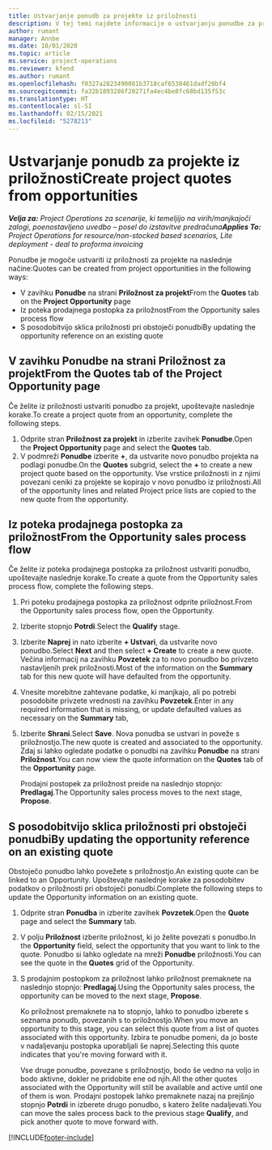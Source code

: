 ```yaml
---
title: Ustvarjanje ponudb za projekte iz priložnosti
description: V tej temi najdete informacije o ustvarjanju ponudbe za projekt iz priložnosti.
author: rumant
manager: Annbe
ms.date: 10/01/2020
ms.topic: article
ms.service: project-operations
ms.reviewer: kfend
ms.author: rumant
ms.openlocfilehash: f0327a2823490081b3718caf6530461dadf20bf4
ms.sourcegitcommit: fa32b1893286f20271fa4ec4be8fc68bd135f53c
ms.translationtype: HT
ms.contentlocale: sl-SI
ms.lasthandoff: 02/15/2021
ms.locfileid: "5278213"
---
```

# <a name="create-project-quotes-from-opportunities"></a><span data-ttu-id="5e909-103">Ustvarjanje ponudb za projekte iz priložnosti</span><span class="sxs-lookup"><span data-stu-id="5e909-103">Create project quotes from opportunities</span></span>

<span data-ttu-id="5e909-104">_**Velja za:** Project Operations za scenarije, ki temeljijo na virih/manjkajoči zalogi, poenostavljeno uvedbo – posel do izstavitve predračuna_</span><span class="sxs-lookup"><span data-stu-id="5e909-104">_**Applies To:** Project Operations for resource/non-stocked based scenarios, Lite deployment - deal to proforma invoicing_</span></span>

<span data-ttu-id="5e909-105">Ponudbe je mogoče ustvariti iz priložnosti za projekte na naslednje načine:</span><span class="sxs-lookup"><span data-stu-id="5e909-105">Quotes can be created from project opportunities in the following ways:</span></span>

- <span data-ttu-id="5e909-106">V zavihku **Ponudbe** na strani **Priložnost za projekt**</span><span class="sxs-lookup"><span data-stu-id="5e909-106">From the **Quotes** tab on the **Project Opportunity** page</span></span>
- <span data-ttu-id="5e909-107">Iz poteka prodajnega postopka za priložnost</span><span class="sxs-lookup"><span data-stu-id="5e909-107">From the Opportunity sales process flow</span></span>
- <span data-ttu-id="5e909-108">S posodobitvijo sklica priložnosti pri obstoječi ponudbi</span><span class="sxs-lookup"><span data-stu-id="5e909-108">By updating the opportunity reference on an existing quote</span></span>

## <a name="from-the-quotes-tab-of-the-project-opportunity-page"></a><span data-ttu-id="5e909-109">V zavihku Ponudbe na strani Priložnost za projekt</span><span class="sxs-lookup"><span data-stu-id="5e909-109">From the Quotes tab of the Project Opportunity page</span></span>

<span data-ttu-id="5e909-110">Če želite iz priložnosti ustvariti ponudbo za projekt, upoštevajte naslednje korake.</span><span class="sxs-lookup"><span data-stu-id="5e909-110">To create a project quote from an opportunity, complete the following steps.</span></span>

1. <span data-ttu-id="5e909-111">Odprite stran **Priložnost za projekt** in izberite zavihek **Ponudbe**.</span><span class="sxs-lookup"><span data-stu-id="5e909-111">Open the **Project Opportunity** page and select the **Quotes** tab.</span></span> 
2. <span data-ttu-id="5e909-112">V podmreži **Ponudbe** izberite **+**, da ustvarite novo ponudbo projekta na podlagi ponudbe.</span><span class="sxs-lookup"><span data-stu-id="5e909-112">On the **Quotes** subgrid, select the **+** to create a new project quote based on the opportunity.</span></span> <span data-ttu-id="5e909-113">Vse vrstice priložnosti in z njimi povezani ceniki za projekte se kopirajo v novo ponudbo iz priložnosti.</span><span class="sxs-lookup"><span data-stu-id="5e909-113">All of the opportunity lines and related Project price lists are copied to the new quote from the opportunity.</span></span>

## <a name="from-the-opportunity-sales-process-flow"></a><span data-ttu-id="5e909-114">Iz poteka prodajnega postopka za priložnost</span><span class="sxs-lookup"><span data-stu-id="5e909-114">From the Opportunity sales process flow</span></span>

<span data-ttu-id="5e909-115">Če želite iz poteka prodajnega postopka za priložnost ustvariti ponudbo, upoštevajte naslednje korake.</span><span class="sxs-lookup"><span data-stu-id="5e909-115">To create a quote from the Opportunity sales process flow, complete the following steps.</span></span>

1. <span data-ttu-id="5e909-116">Pri poteku prodajnega postopka za priložnost odprite priložnost.</span><span class="sxs-lookup"><span data-stu-id="5e909-116">From the Opportunity sales process flow, open the Opportunity.</span></span>
2. <span data-ttu-id="5e909-117">Izberite stopnjo **Potrdi**.</span><span class="sxs-lookup"><span data-stu-id="5e909-117">Select the **Qualify** stage.</span></span> 
3. <span data-ttu-id="5e909-118">Izberite **Naprej** in nato izberite **+ Ustvari**, da ustvarite novo ponudbo.</span><span class="sxs-lookup"><span data-stu-id="5e909-118">Select **Next** and then select **+ Create** to create a new quote.</span></span> <span data-ttu-id="5e909-119">Večina informacij na zavihku **Povzetek** za to novo ponudbo bo privzeto nastavljenih prek priložnosti.</span><span class="sxs-lookup"><span data-stu-id="5e909-119">Most of the information on the **Summary** tab for this new quote will have defaulted from the opportunity.</span></span> 
4. <span data-ttu-id="5e909-120">Vnesite morebitne zahtevane podatke, ki manjkajo, ali po potrebi posodobite privzete vrednosti na zavihku **Povzetek**.</span><span class="sxs-lookup"><span data-stu-id="5e909-120">Enter in any required information that is missing, or update defaulted values as necessary on the **Summary** tab,</span></span>
5. <span data-ttu-id="5e909-121">Izberite **Shrani**.</span><span class="sxs-lookup"><span data-stu-id="5e909-121">Select **Save**.</span></span> <span data-ttu-id="5e909-122">Nova ponudba se ustvari in poveže s priložnostjo.</span><span class="sxs-lookup"><span data-stu-id="5e909-122">The new quote is created and associated to the opportunity.</span></span> <span data-ttu-id="5e909-123">Zdaj si lahko ogledate podatke o ponudbi na zavihku **Ponudbe** na strani **Priložnost**.</span><span class="sxs-lookup"><span data-stu-id="5e909-123">You can now view the quote information on the **Quotes** tab of the **Opportunity** page.</span></span> 

   <span data-ttu-id="5e909-124">Prodajni postopek za priložnost preide na naslednjo stopnjo: **Predlagaj**.</span><span class="sxs-lookup"><span data-stu-id="5e909-124">The Opportunity sales process moves to the next stage, **Propose**.</span></span>


## <a name="by-updating-the-opportunity-reference-on-an-existing-quote"></a><span data-ttu-id="5e909-125">S posodobitvijo sklica priložnosti pri obstoječi ponudbi</span><span class="sxs-lookup"><span data-stu-id="5e909-125">By updating the opportunity reference on an existing quote</span></span>

<span data-ttu-id="5e909-126">Obstoječo ponudbo lahko povežete s priložnostjo.</span><span class="sxs-lookup"><span data-stu-id="5e909-126">An existing quote can be linked to an Opportunity.</span></span> <span data-ttu-id="5e909-127">Upoštevajte naslednje korake za posodobitev podatkov o priložnosti pri obstoječi ponudbi.</span><span class="sxs-lookup"><span data-stu-id="5e909-127">Complete the following steps to update the Opportunity information on an existing quote.</span></span>

1. <span data-ttu-id="5e909-128">Odprite stran **Ponudba** in izberite zavihek **Povzetek**.</span><span class="sxs-lookup"><span data-stu-id="5e909-128">Open the **Quote** page and select the **Summary** tab.</span></span>
2. <span data-ttu-id="5e909-129">V polju **Priložnost** izberite priložnost, ki jo želite povezati s ponudbo.</span><span class="sxs-lookup"><span data-stu-id="5e909-129">In the **Opportunity** field, select the opportunity that you want to link to the quote.</span></span> <span data-ttu-id="5e909-130">Ponudbo si lahko ogledate na mreži **Ponudbe** priložnosti.</span><span class="sxs-lookup"><span data-stu-id="5e909-130">You can see the quote in the **Quotes** grid of the Opportunity.</span></span> 
3. <span data-ttu-id="5e909-131">S prodajnim postopkom za priložnost lahko priložnost premaknete na naslednjo stopnjo: **Predlagaj**.</span><span class="sxs-lookup"><span data-stu-id="5e909-131">Using the Opportunity sales process, the opportunity can be moved to the next stage, **Propose**.</span></span> 

   <span data-ttu-id="5e909-132">Ko priložnost premaknete na to stopnjo, lahko to ponudbo izberete s seznama ponudb, povezanih s to priložnostjo.</span><span class="sxs-lookup"><span data-stu-id="5e909-132">When you move an opportunity to this stage, you can select this quote from a list of quotes associated with this opportunity.</span></span> <span data-ttu-id="5e909-133">Izbira te ponudbe pomeni, da jo boste v nadaljevanju postopka uporabljali še naprej.</span><span class="sxs-lookup"><span data-stu-id="5e909-133">Selecting this quote indicates that you're moving forward with it.</span></span>

   <span data-ttu-id="5e909-134">Vse druge ponudbe, povezane s priložnostjo, bodo še vedno na voljo in bodo aktivne, dokler ne pridobite ene od njih.</span><span class="sxs-lookup"><span data-stu-id="5e909-134">All the other quotes associated with the Opportunity will still be available and active until one of them is won.</span></span> <span data-ttu-id="5e909-135">Prodajni postopek lahko premaknete nazaj na prejšnjo stopnjo **Potrdi** in izberete drugo ponudbo, s katero želite nadaljevati.</span><span class="sxs-lookup"><span data-stu-id="5e909-135">You can move the sales process back to the previous stage **Qualify**, and pick another quote to move forward with.</span></span>


[!INCLUDE[footer-include](../includes/footer-banner.md)]